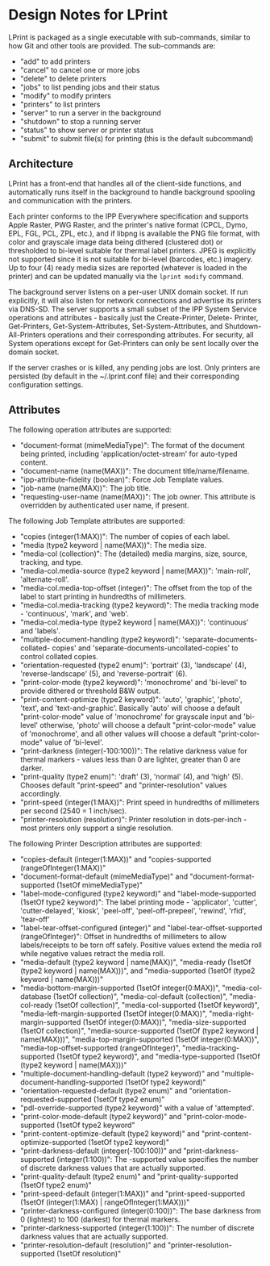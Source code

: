 Design Notes for LPrint
=======================

LPrint is packaged as a single executable with sub-commands, similar to how Git
and other tools are provided.  The sub-commands are:

- "add" to add printers
- "cancel" to cancel one or more jobs
- "delete" to delete printers
- "jobs" to list pending jobs and their status
- "modify" to modify printers
- "printers" to list printers
- "server" to run a server in the background
- "shutdown" to stop a running server
- "status" to show server or printer status
- "submit" to submit file(s) for printing (this is the default subcommand)


Architecture
------------

LPrint has a front-end that handles all of the client-side functions, and
automatically runs itself in the background to handle background spooling
and communication with the printers.

Each printer conforms to the IPP Everywhere specification and supports Apple
Raster, PWG Raster, and the printer's native format (CPCL, Dymo, EPL, FGL, PCL,
ZPL, etc.), and if libpng is available the PNG file format, with color and
grayscale image data being dithered (clustered dot) or thresholded to bi-level
suitable for thermal label printers.  JPEG is explicitly not supported since it
is not suitable for bi-level (barcodes, etc.) imagery.  Up to four (4) ready
media sizes are reported (whatever is loaded in the printer) and can be updated
manually via the `lprint modify` command.

The background server listens on a per-user UNIX domain socket.  If run
explicitly, it will also listen for network connections and advertise its
printers via DNS-SD.  The server supports a small subset of the IPP System
Service operations and attributes - basically just the Create-Printer, Delete-
Printer, Get-Printers, Get-System-Attributes, Set-System-Attributes, and
Shutdown-All-Printers operations and their corresponding attributes.  For
security, all System operations except for Get-Printers can only be sent
locally over the domain socket.

If the server crashes or is killed, any pending jobs are lost.  Only printers
are persisted (by default in the ~/.lprint.conf file) and their corresponding
configuration settings.


Attributes
----------

The following operation attributes are supported:

- "document-format (mimeMediaType)": The format of the document being printed,
  including 'application/octet-stream' for auto-typed content.
- "document-name (name(MAX))": The document title/name/filename.
- "ipp-attribute-fidelity (boolean)": Force Job Template values.
- "job-name (name(MAX))": The job title.
- "requesting-user-name (name(MAX))": The job owner.  This attribute is
  overridden by authenticated user name, if present.

The following Job Template attributes are supported:

- "copies (integer(1:MAX))": The number of copies of each label.
- "media (type2 keyword | name(MAX))": The media size.
- "media-col (collection)": The (detailed) media margins, size, source,
  tracking, and type.
- "media-col.media-source (type2 keyword | name(MAX))": 'main-roll',
  'alternate-roll'.
- "media-col.media-top-offset (integer)": The offset from the top of the label
  to start printing in hundredths of millimeters.
- "media-col.media-tracking (type2 keyword)": The media tracking mode -
  'continuous', 'mark', and 'web'.
- "media-col.media-type (type2 keyword | name(MAX))": 'continuous' and 'labels'.
- "multiple-document-handling (type2 keyword)": 'separate-documents-collated-
  copies' and 'separate-documents-uncollated-copies' to control collated copies.
- "orientation-requested (type2 enum)": 'portrait' (3), 'landscape' (4),
  'reverse-landscape' (5), and 'reverse-portrait' (6).
- "print-color-mode (type2 keyword)": 'monochrome' and 'bi-level' to provide
  dithered or threshold B&W output.
- "print-content-optimize (type2 keyword)": 'auto', 'graphic', 'photo', 'text',
  and 'text-and-graphic'. Basically 'auto' will choose a default
  "print-color-mode" value of 'monochrome' for grayscale input and 'bi-level'
  otherwise, 'photo' will choose a default "print-color-mode" value of
  'monochrome', and all other values will choose a default "print-color-mode"
  value of 'bi-level'.
- "print-darkness (integer(-100:100))": The relative darkness value for thermal
  markers - values less than 0 are lighter, greater than 0 are darker.
- "print-quality (type2 enum)": 'draft' (3), 'normal' (4), and 'high' (5).
  Chooses default "print-speed" and "printer-resolution" values accordingly.
- "print-speed (integer(1:MAX))": Print speed in hundredths of millimeters per
  second (2540 = 1 inch/sec).
- "printer-resolution (resolution)": Printer resolution in dots-per-inch - most
  printers only support a single resolution.

The following Printer Description attributes are supported:

- "copies-default (integer(1:MAX))" and
  "copies-supported (rangeOfInteger(1:MAX))"
- "document-format-default (mimeMediaType)" and
  "document-format-supported (1setOf mimeMediaType)"
- "label-mode-configured (type2 keyword)" and
  "label-mode-supported (1setOf type2 keyword)": The label printing mode -
  'applicator', 'cutter', 'cutter-delayed', 'kiosk', 'peel-off',
  'peel-off-prepeel', 'rewind', 'rfid', 'tear-off'
- "label-tear-offset-configured (integer)" and
  "label-tear-offset-supported (rangeOfInteger)": Offset in hundredths of
  millimeters to allow labels/receipts to be torn off safely. Positive values
  extend the media roll while negative values retract the media roll.
- "media-default (type2 keyword | name(MAX))",
  "media-ready (1setOf (type2 keyword | name(MAX)))", and
  "media-supported (1setOf (type2 keyword | name(MAX)))"
- "media-bottom-margin-supported (1setOf integer(0:MAX))",
  "media-col-database (1setOf collection)", "media-col-default (collection)",
  "media-col-ready (1setOf collection)", "media-col-supported (1setOf keyword)",
  "media-left-margin-supported (1setOf integer(0:MAX))",
  "media-right-margin-supported (1setOf integer(0:MAX))",
  "media-size-supported (1setOf collection)",
  "media-source-supported (1setOf (type2 keyword | name(MAX)))",
  "media-top-margin-supported (1setOf integer(0:MAX))",
  "media-top-offset-supported (rangeOfInteger)",
  "media-tracking-supported (1setOf type2 keyword)", and
  "media-type-supported (1setOf (type2 keyword | name(MAX)))"
- "multiple-document-handling-default (type2 keyword)" and
  "multiple-document-handling-supported (1setOf type2 keyword)"
- "orientation-requested-default (type2 enum)" and
  "orientation-requested-supported (1setOf type2 enum)"
- "pdl-override-supported (type2 keyword)" with a value of 'attempted'.
- "print-color-mode-default (type2 keyword)" and
  "print-color-mode-supported (1setOf type2 keyword"
- "print-content-optimize-default (type2 keyword)" and
  "print-content-optimize-supported (1setOf type2 keyword)"
- "print-darkness-default (integer(-100:100))" and
  "print-darkness-supported (integer(1:100))": The -supported value specifies
  the number of discrete darkness values that are actually supported.
- "print-quality-default (type2 enum)" and
  "print-quality-supported (1setOf type2 enum)"
- "print-speed-default (integer(1:MAX))" and
  "print-speed-supported (1setOf (integer(1:MAX) | rangeOfInteger(1:MAX)))"
- "printer-darkness-configured (integer(0:100))": The base darkness from
  0 (lightest) to 100 (darkest) for thermal markers.
- "printer-darkness-supported (integer(1:100))": The number of discrete darkness
  values that are actually supported.
- "printer-resolution-default (resolution)" and
  "printer-resolution-supported (1setOf resolution)"
